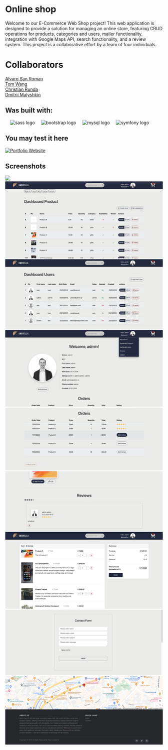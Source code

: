 # Online shop

Welcome to our E-Commerce Web Shop project! This web application is designed to provide a solution for managing an online store, featuring CRUD operations for products, categories and users, mailer functionality, integration with Google Maps API, search functionality, and a review system. This project is a collaborative effort by a team of four individuals.



<!-- ... It's also responsive. -->

# Collaborators

[Alvaro San Roman](https://github.com/alvarosrg)<br>
[Tom Wang](https://github.com/tomwang251001)<br>
[Christian Runda](https://github.com/veganchris)<br>
[Dmitrii Malyshkin](https://github.com/DmitriiMal)



## Was built with:
 <div align="left">
  <img width="12" />
  <img src="https://cdn.jsdelivr.net/gh/devicons/devicon/icons/sass/sass-original.svg" height="40" alt="sass logo"  />
  <img width="12" />
  <img src="https://cdn.jsdelivr.net/gh/devicons/devicon/icons/bootstrap/bootstrap-original.svg" height="40" alt="bootstrap logo"  />
  <img width="12" />
  <img src="https://cdn.jsdelivr.net/gh/devicons/devicon/icons/mysql/mysql-original.svg" height="40" alt="mysql logo"  />
  <img width="12" />
  <img src="https://cdn.jsdelivr.net/gh/devicons/devicon/icons/symfony/symfony-original.svg" height="40" alt="symfony logo"  />
</div>

  ## You may test it here
[![Portfolio Website](https://img.icons8.com/color/48/000000/web.png)](https://malyshkin.net/webshop/public/)


## Screenshots


 <img  src="https://github.com/DmitriiMal/web-shop-project/blob/master/public/pictures/screenshots/screenshot_1.png"  />
 <img  src="https://github.com/DmitriiMal/web-shop-project/blob/master/public/pictures/screenshots/screenshot_2.png"  />
 <img  src="https://github.com/DmitriiMal/web-shop-project/blob/master/public/pictures/screenshots/screenshot_3.png"  />
 <img  src="https://github.com/DmitriiMal/web-shop-project/blob/master/public/pictures/screenshots/screenshot_4.png"  />
 <img  src="https://github.com/DmitriiMal/web-shop-project/blob/master/public/pictures/screenshots/screenshot_5.png"  />
 <img  src="https://github.com/DmitriiMal/web-shop-project/blob/master/public/pictures/screenshots/screenshot_6.png"  />
 <img  src="https://github.com/DmitriiMal/web-shop-project/blob/master/public/pictures/screenshots/screenshot_7.png"  />
 <img  src="https://github.com/DmitriiMal/web-shop-project/blob/master/public/pictures/screenshots/screenshot_8.png"  />
 <img  src="https://github.com/DmitriiMal/web-shop-project/blob/master/public/pictures/screenshots/screenshot_9.png"  />

